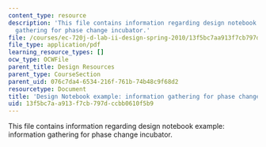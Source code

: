 ```yaml
---
content_type: resource
description: 'This file contains information regarding design notebook example: information
  gathering for phase change incubator.'
file: /courses/ec-720j-d-lab-ii-design-spring-2010/13f5bc7aa913f7cb797dccbb0610f5b9_MITEC_720JS10_designnotebk.pdf
file_type: application/pdf
learning_resource_types: []
ocw_type: OCWFile
parent_title: Design Resources
parent_type: CourseSection
parent_uid: 076c7da4-6534-216f-761b-74b48c9f68d2
resourcetype: Document
title: 'Design Notebook example: information gathering for phase change incubator'
uid: 13f5bc7a-a913-f7cb-797d-ccbb0610f5b9
---
```

This file contains information regarding design notebook example: information gathering for phase change incubator.